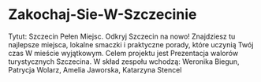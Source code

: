 # Zakochaj-Sie-W-Szczecinie
Tytut: Szczecin Pełen Miejsc. Odkryj Szczecin na nowo! Znajdziesz tu najlepsze miejsca, lokalne smaczki i praktyczne porady, które uczynią Twój
czas W mieście wyjątkowym. Celem projektu jest Prezentacja walorów turystycznych Szczecina. W skład zespołu wchodzą: Weronika Biegun,
Patrycja Wolarz, Amelia Jaworska, Katarzyna Stencel
